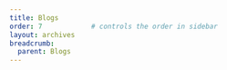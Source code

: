 ```yaml
---
title: Blogs
order: 7            # controls the order in sidebar
layout: archives
breadcrumb:
  parent: Blogs
---
```


